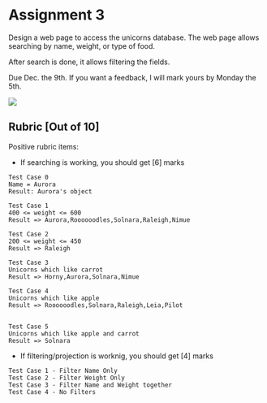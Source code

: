 # Assignment 3 
Design a web page to access the unicorns database. The web page allows searching by name, weight, or type of food. 

After search is done, it allows filtering the fields. 

Due Dec. the 9th.
If you want a feedback, I will mark yours by Monday the 5th.

![](https://cdn.discordapp.com/attachments/1017862173881544775/1046893800670371880/screencapture-localhost-5000-2022-11-28-13_01_47.png)


## Rubric  [Out of 10]
Positive rubric items:
- If searching is working, you should get [6] marks
```
Test Case 0
Name = Aurora
Result: Aurora's object

Test Case 1
400 <= weight <= 600 
Result => Aurora,Roooooodles,Solnara,Raleigh,Nimue

Test Case 2
200 <= weight <= 450 
Result => Raleigh

Test Case 3
Unicorns which like carrot
Result => Horny,Aurora,Solnara,Nimue

Test Case 4
Unicorns which like apple
Result => Roooooodles,Solnara,Raleigh,Leia,Pilot


Test Case 5
Unicorns which like apple and carrot
Result => Solnara
```
- If filtering/projection is worknig, you should get [4] marks
```
Test Case 1 - Filter Name Only
Test Case 2 - Filter Weight Only
Test Case 3 - Filter Name and Weight together
Test Case 4 - No Filters
```

